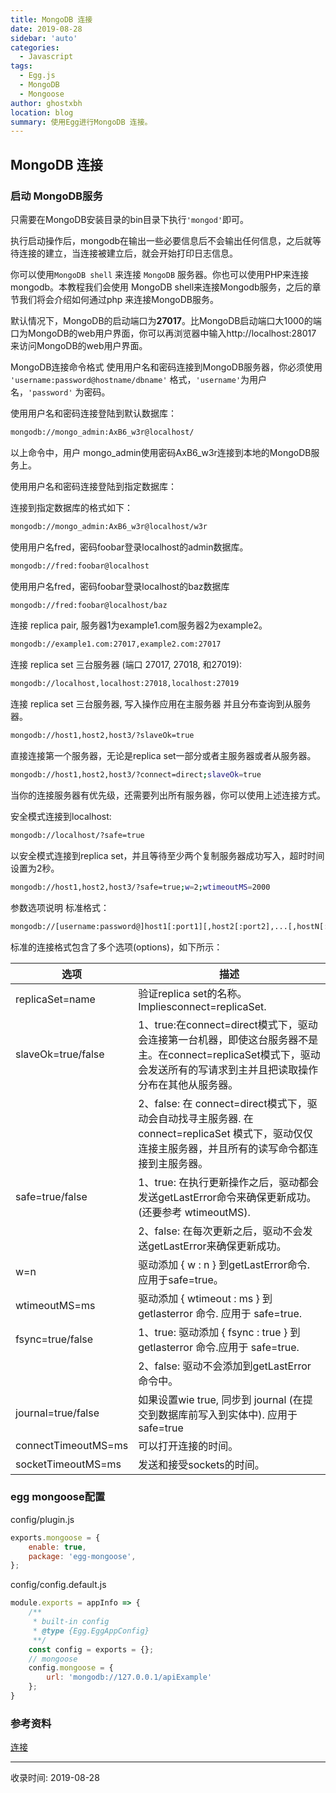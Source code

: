 ```yaml
---
title: MongoDB 连接
date: 2019-08-28
sidebar: 'auto'
categories:
  - Javascript
tags:
  - Egg.js
  - MongoDB
  - Mongoose
author: ghostxbh
location: blog
summary: 使用Egg进行MongoDB 连接。
---
```

## MongoDB 连接

### 启动 MongoDB服务
只需要在MongoDB安装目录的bin目录下执行`'mongod'`即可。

执行启动操作后，mongodb在输出一些必要信息后不会输出任何信息，之后就等待连接的建立，当连接被建立后，就会开始打印日志信息。

你可以使用`MongoDB shell` 来连接 `MongoDB` 服务器。你也可以使用PHP来连接mongodb。本教程我们会使用 MongoDB shell来连接Mongodb服务，之后的章节我们将会介绍如何通过php 来连接MongoDB服务。

默认情况下，MongoDB的启动端口为**27017**。比MongoDB启动端口大1000的端口为MongoDB的web用户界面，你可以再浏览器中输入http://localhost:28017 来访问MongoDB的web用户界面。

MongoDB连接命令格式
使用用户名和密码连接到MongoDB服务器，你必须使用 `'username:password@hostname/dbname'` 格式，`'username'`为用户名，`'password'` 为密码。

使用用户名和密码连接登陆到默认数据库：

```bash
mongodb://mongo_admin:AxB6_w3r@localhost/
```
 
以上命令中，用户 mongo_admin使用密码AxB6_w3r连接到本地的MongoDB服务上。

使用用户名和密码连接登陆到指定数据库：

连接到指定数据库的格式如下：
```bash
mongodb://mongo_admin:AxB6_w3r@localhost/w3r
``` 
 
使用用户名fred，密码foobar登录localhost的admin数据库。
```bash
mongodb://fred:foobar@localhost
```
 
使用用户名fred，密码foobar登录localhost的baz数据库
```bash
mongodb://fred:foobar@localhost/baz
```

连接 replica pair, 服务器1为example1.com服务器2为example2。
```bash
mongodb://example1.com:27017,example2.com:27017
```

连接 replica set 三台服务器 (端口 27017, 27018, 和27019):
```bash
mongodb://localhost,localhost:27018,localhost:27019
```

连接 replica set 三台服务器, 写入操作应用在主服务器 并且分布查询到从服务器。
```bash
mongodb://host1,host2,host3/?slaveOk=true
```
 
直接连接第一个服务器，无论是replica set一部分或者主服务器或者从服务器。
```bash
mongodb://host1,host2,host3/?connect=direct;slaveOk=true
```
 
当你的连接服务器有优先级，还需要列出所有服务器，你可以使用上述连接方式。

安全模式连接到localhost:
```bash
mongodb://localhost/?safe=true
```

以安全模式连接到replica set，并且等待至少两个复制服务器成功写入，超时时间设置为2秒。
```bash
mongodb://host1,host2,host3/?safe=true;w=2;wtimeoutMS=2000
```

参数选项说明
标准格式：
```bash
mongodb://[username:password@]host1[:port1][,host2[:port2],...[,hostN[:portN]]][/[database][?options]]
```

标准的连接格式包含了多个选项(options)，如下所示：

|选项|描述|
|---|---|
|replicaSet=name|验证replica set的名称。 Impliesconnect=replicaSet.|
|slaveOk=true/false|1、true:在connect=direct模式下，驱动会连接第一台机器，即使这台服务器不是主。在connect=replicaSet模式下，驱动会发送所有的写请求到主并且把读取操作分布在其他从服务器。|
| |2、false: 在 connect=direct模式下，驱动会自动找寻主服务器. 在connect=replicaSet 模式下，驱动仅仅连接主服务器，并且所有的读写命令都连接到主服务器。|
|safe=true/false|1、true: 在执行更新操作之后，驱动都会发送getLastError命令来确保更新成功。(还要参考 wtimeoutMS).|
| |2、false: 在每次更新之后，驱动不会发送getLastError来确保更新成功。|
|w=n|驱动添加 { w : n } 到getLastError命令. 应用于safe=true。|
|wtimeoutMS=ms|驱动添加 { wtimeout : ms } 到 getlasterror 命令. 应用于 safe=true.|
|fsync=true/false|1、true: 驱动添加 { fsync : true } 到 getlasterror 命令.应用于 safe=true.|
| |2、false: 驱动不会添加到getLastError命令中。
|journal=true/false|如果设置wie true, 同步到 journal (在提交到数据库前写入到实体中). 应用于 safe=true|
|connectTimeoutMS=ms|可以打开连接的时间。|
|socketTimeoutMS=ms|发送和接受sockets的时间。|

### egg mongoose配置
config/plugin.js
```js
exports.mongoose = {
    enable: true,
    package: 'egg-mongoose',
};
```

config/config.default.js
```js
module.exports = appInfo => {
    /**
     * built-in config
     * @type {Egg.EggAppConfig}
     **/
    const config = exports = {};
    // mongoose
    config.mongoose = {
        url: 'mongodb://127.0.0.1/apiExample'
    };
}
```

### 参考资料
[连接](https://www.w3cschool.cn/mongodb/mongodb-connections.html)


---
收录时间: 2019-08-28

<Vssue :title="$title" />

